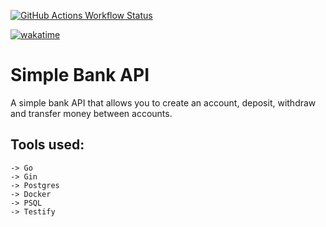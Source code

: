 [![GitHub Actions Workflow Status](https://github.com/Aadityaa2606/Bank-API/actions/workflows/test.yml/badge.svg)](https://github.com/Aadityaa2606/Bank-API/actions)

[![wakatime](https://wakatime.com/badge/user/16514914-4626-4732-8ab1-9ea08b62263f/project/fce34056-eb02-4c7d-ab38-a37a0219985b.svg)](https://wakatime.com/badge/user/16514914-4626-4732-8ab1-9ea08b62263f/project/fce34056-eb02-4c7d-ab38-a37a0219985b)

# Simple Bank API
A simple bank API that allows you to create an account, deposit, withdraw and transfer money between accounts.

## Tools used:
    -> Go
    -> Gin
    -> Postgres
    -> Docker
    -> PSQL
    -> Testify
